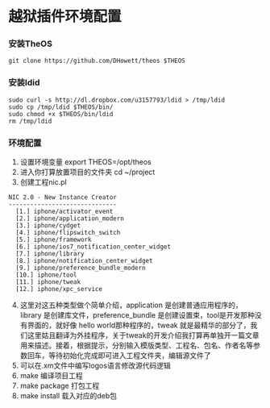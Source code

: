 # 越狱插件环境配置
### 安装TheOS
`git clone https://github.com/DHowett/theos $THEOS`
### 安装ldid

```
sudo curl -s http://dl.dropbox.com/u3157793/ldid > /tmp/ldid
sudo cp /tmp/ldid $THEOS/bin/
sudo chmod +x $THEOS/bin/ldid
rm /tmp/ldid
```
### 环境配置
1. 设置环境变量
    export THEOS=/opt/theos
2. 进入你打算放置项目的文件夹
    cd ~/project
3. 创建工程nic.pl
    
```
NIC 2.0 - New Instance Creator
------------------------------
  [1.] iphone/activator_event
  [2.] iphone/application_modern
  [3.] iphone/cydget
  [4.] iphone/flipswitch_switch
  [5.] iphone/framework
  [6.] iphone/ios7_notification_center_widget
  [7.] iphone/library
  [8.] iphone/notification_center_widget
  [9.] iphone/preference_bundle_modern
  [10.] iphone/tool
  [11.] iphone/tweak
  [12.] iphone/xpc_service
```

4. 这里对这五种类型做个简单介绍，application 是创建普通应用程序的，library 是创建库文件，preference_bundle 是创建设置束，tool是开发那种没有界面的，就好像 hello world那种程序的，tweak 就是最精华的部分了，我们这里姑且翻译为外挂程序，关于tweak的开发介绍我打算再单独开一篇文章用来描述。接着，根据提示，分别输入模版类型、工程名、包名、作者名等参数回车，等待初始化完成即可进入工程文件夹，编辑源文件了
5. 可以在.xm文件中编写logos语言修改源代码逻辑
6. make 编译项目工程
7. make package 打包工程
8. make install 载入对应的deb包

